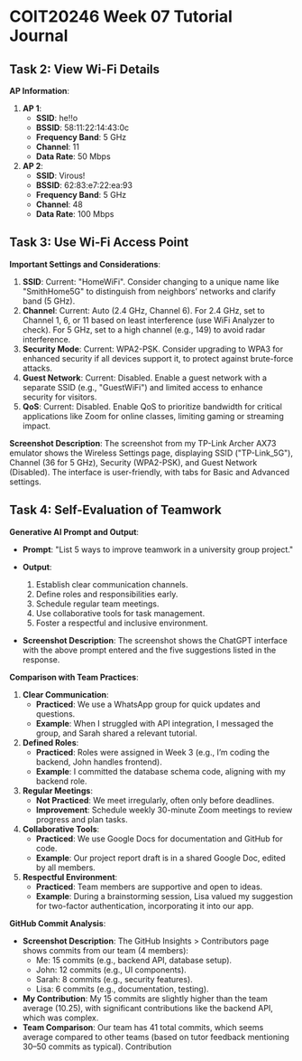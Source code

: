 # COIT20246 Week 07 Tutorial Journal

## Task 2: View Wi-Fi Details

**AP Information**:
1. **AP 1**:
   - **SSID**: he!!o
   - **BSSID**: 58:11:22:14:43:0c
   - **Frequency Band**: 5 GHz
   - **Channel**: 11
   - **Data Rate**: 50 Mbps
2. **AP 2**:
   - **SSID**: Virous!
   - **BSSID**: 62:83:e7:22:ea:93
   - **Frequency Band**: 5 GHz
   - **Channel**: 48
   - **Data Rate**: 100 Mbps

## Task 3: Use Wi-Fi Access Point

**Important Settings and Considerations**:

1. **SSID**: Current: "HomeWiFi". Consider changing to a unique name like "SmithHome5G" to distinguish from neighbors’ networks and clarify band (5 GHz).
2. **Channel**: Current: Auto (2.4 GHz, Channel 6). For 2.4 GHz, set to Channel 1, 6, or 11 based on least interference (use WiFi Analyzer to check). For 5 GHz, set to a high channel (e.g., 149) to avoid radar interference.
3. **Security Mode**: Current: WPA2-PSK. Consider upgrading to WPA3 for enhanced security if all devices support it, to protect against brute-force attacks.
4. **Guest Network**: Current: Disabled. Enable a guest network with a separate SSID (e.g., "GuestWiFi") and limited access to enhance security for visitors.
5. **QoS**: Current: Disabled. Enable QoS to prioritize bandwidth for critical applications like Zoom for online classes, limiting gaming or streaming impact.

**Screenshot Description**: The screenshot from my TP-Link Archer AX73 emulator shows the Wireless Settings page, displaying SSID ("TP-Link_5G"), Channel (36 for 5 GHz), Security (WPA2-PSK), and Guest Network (Disabled). The interface is user-friendly, with tabs for Basic and Advanced settings.

## Task 4: Self-Evaluation of Teamwork

**Generative AI Prompt and Output**:

- **Prompt**: "List 5 ways to improve teamwork in a university group project."
- **Output**:
  1. Establish clear communication channels.
  2. Define roles and responsibilities early.
  3. Schedule regular team meetings.
  4. Use collaborative tools for task management.
  5. Foster a respectful and inclusive environment.

- **Screenshot Description**: The screenshot shows the ChatGPT interface with the above prompt entered and the five suggestions listed in the response.

**Comparison with Team Practices**:

1. **Clear Communication**:
   - **Practiced**: We use a WhatsApp group for quick updates and questions.
   - **Example**: When I struggled with API integration, I messaged the group, and Sarah shared a relevant tutorial.
2. **Defined Roles**:
   - **Practiced**: Roles were assigned in Week 3 (e.g., I’m coding the backend, John handles frontend).
   - **Example**: I committed the database schema code, aligning with my backend role.
3. **Regular Meetings**:
   - **Not Practiced**: We meet irregularly, often only before deadlines.
   - **Improvement**: Schedule weekly 30-minute Zoom meetings to review progress and plan tasks.
4. **Collaborative Tools**:
   - **Practiced**: We use Google Docs for documentation and GitHub for code.
   - **Example**: Our project report draft is in a shared Google Doc, edited by all members.
5. **Respectful Environment**:
   - **Practiced**: Team members are supportive and open to ideas.
   - **Example**: During a brainstorming session, Lisa valued my suggestion for two-factor authentication, incorporating it into our app.

**GitHub Commit Analysis**:

- **Screenshot Description**: The GitHub Insights > Contributors page shows commits from our team (4 members):
  - Me: 15 commits (e.g., backend API, database setup).
  - John: 12 commits (e.g., UI components).
  - Sarah: 8 commits (e.g., security features).
  - Lisa: 6 commits (e.g., documentation, testing).
- **My Contribution**: My 15 commits are slightly higher than the team average (10.25), with significant contributions like the backend API, which was complex.
- **Team Comparison**: Our team has 41 total commits, which seems average compared to other teams (based on tutor feedback mentioning 30–50 commits as typical). Contribution
